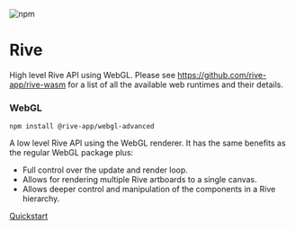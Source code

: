 ![npm](https://img.shields.io/npm/v/@rive-app/webgl-advanced)

# Rive 
High level Rive API using WebGL. Please see https://github.com/rive-app/rive-wasm for a list of all the available web runtimes and their details.

### WebGL
```
npm install @rive-app/webgl-advanced
```
A low level Rive API using the WebGL renderer. It has the same benefits as the regular WebGL package plus:
- Full control over the update and render loop.
- Allows for rendering multiple Rive artboards to a single canvas.
- Allows deeper control and manipulation of the components in a Rive hierarchy.


[Quickstart](https://github.com/rive-app/rive-wasm#quick-start)